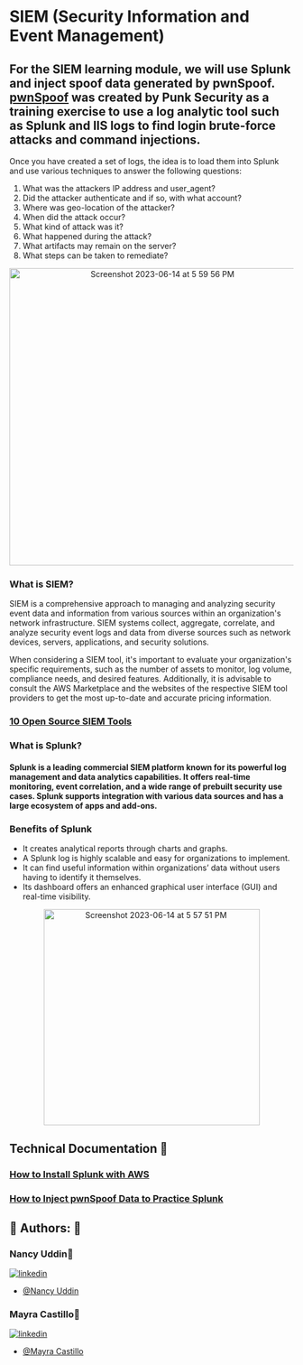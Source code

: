 # SIEM (Security Information and Event Management)

## For the SIEM learning module, we will use Splunk and inject spoof data generated by pwnSpoof. [pwnSpoof](https://github.com/punk-security/pwnspoof) was created by Punk Security as a training exercise to use a log analytic tool such as Splunk and IIS logs to find login brute-force attacks and command injections.

Once you have created a set of logs, the idea is to load them into Splunk and use various techniques to answer the following questions:
1. What was the attackers IP address and user_agent?
2. Did the attacker authenticate and if so, with what account?
3. Where was geo-location of the attacker?
4. When did the attack occur?
5. What kind of attack was it?
6. What happened during the attack?
7. What artifacts may remain on the server?
8. What steps can be taken to remediate?

<p align="center">
<img width="527" alt="Screenshot 2023-06-14 at 5 59 56 PM" src="https://github.com/cybertrainingrange/sprint6/assets/119987538/1e802ab6-1f5d-49f6-bfac-89479b9f5c6c">
</p>

### What is SIEM?
SIEM is a comprehensive approach to managing and analyzing security event data and information from various sources within an organization's network infrastructure. SIEM systems collect, aggregate, correlate, and analyze security event logs and data from diverse sources such as network devices, servers, applications, and security solutions.

When considering a SIEM tool, it's important to evaluate your organization's specific requirements, such as the number of assets to monitor, log volume, compliance needs, and desired features. Additionally, it is advisable to consult the AWS Marketplace and the websites of the respective SIEM tool providers to get the most up-to-date and accurate pricing information.

### [10 Open Source SIEM Tools](https://docs.google.com/document/d/1riXHKLlF_mkX4h9bMYVgxjHBdLPMa6YNKPneNXRs-n4/edit)


### What is Splunk?
#### Splunk is a leading commercial SIEM platform known for its powerful log management and data analytics capabilities. It offers real-time monitoring, event correlation, and a wide range of prebuilt security use cases. Splunk supports integration with various data sources and has a large ecosystem of apps and add-ons.


### Benefits of Splunk
- It creates analytical reports through charts and graphs.
- A Splunk log is highly scalable and easy for organizations to implement.
- It can find useful information within organizations’ data without users having to identify it themselves.
- Its dashboard offers an enhanced graphical user interface (GUI) and real-time visibility.

<p align="center">
<img width="383" alt="Screenshot 2023-06-14 at 5 57 51 PM" src="https://github.com/cybertrainingrange/sprint6/assets/119987538/efcf9aa7-c037-4469-8498-d21b3911beea">
</p>





## Technical Documentation 🤖

### [How to Install Splunk with AWS](https://onedrive.live.com/edit.aspx?resid=C191A1F12836DFB8!6403&ithint=file%2cdocx&authkey=!AN1XZM_v9yTGjrI)
### [How to Inject pwnSpoof Data to Practice Splunk](https://docs.google.com/document/d/1YEcXMn2WSDLs6mpvjedmnkaNR2N38P8IPUElxEuDNgk/edit?usp=sharing)

## 🔗 Authors: 👐

### Nancy Uddin👩‍
[![linkedin](https://img.shields.io/badge/linkedin-0A66C2?style=for-the-badge&logo=linkedin&logoColor=white)](https://www.linkedin.com/in/nancy-uddin/)
- [@Nancy Uddin](https://github.com/nancyuddin)


### Mayra Castillo👩‍
[![linkedin](https://img.shields.io/badge/linkedin-0A66C2?style=for-the-badge&logo=linkedin&logoColor=white)](https://www.linkedin.com/in/mayra-castillo-barrios/)
- [@Mayra Castillo](https://github.com/mbarri0s)
